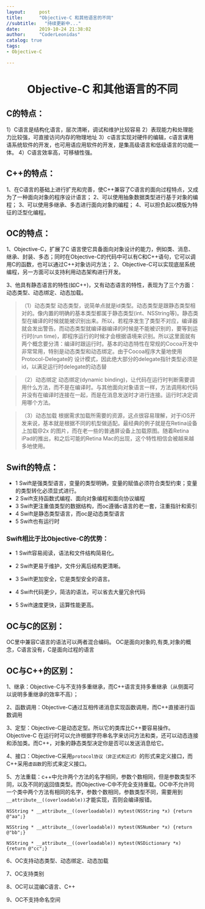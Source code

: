 ```yaml
---
layout:     post
title:      "Objective-C 和其他语言的不同"
//subtitle:   "持续更新中..."
date:       2019-10-24 21:38:02
author:     "CoderLeonidas"
catalog: true
tags:
- Objective-C

---
```


# <center>Objective-C 和其他语言的不同

## C的特点：
1）C语言是结构化语言，层次清晰，调试和维护比较容易
2）表现能力和处理能力比较强，可直接访问内存的物理地址
3）c语言实现对硬件的编辑，c语言课用语系统软件的开发，也可用语应用软件的开发，是集高级语言和低级语言的功能一体。
4）C语言效率高，可移植性强。

## C++的特点：

1、在C语言的基础上进行扩充和完善，使C++兼容了C语言的面向过程特点，又成为了一种面向对象的程序设计语言；
2、可以使用抽象数据类型进行基于对象的编程；
3、可以使用多继承、多态进行面向对象的编程；
4、可以担负起以模版为特征的泛型化编程。

## OC的特点：

1、Objective-C，扩展了C 语言使它具备面向对象设计的能力，例如类、消息、继承、封装、多态；同时在Objective-C的代码中可以有C和C++语句，它可以调用C的函数，也可以通过C++对象访问方法；
2、Objective-C可以实现底层系统编程，另一方面可以支持利用动态架构进行开发。

3、他具有静态语言的特性(如C++)，又有动态语言的特性，表现为了三个方面：动态类型、动态绑定、动态加载。

> （1）动态类型
> 动态类型，说简单点就是id类型。动态类型是跟静态类型相对的。像内置的明确的基本类型都属于静态类型(int、NSString等)。静态类型在编译的时候就能被识别出来。所以，若程序发生了类型不对应，编译器就会发出警告。而动态类型就编译器编译的时候是不能被识别的，要等到运行时(run time)，即程序运行的时候才会根据语境来识别。所以这里面就有两个概念要分清：编译时跟运行时。基本的动态特性在常规的Cocoa开发中非常常用，特别是动态类型和动态绑定。由于Cocoa程序大量地使用Protocol-Delegate的 设计模式，因此绝大部分的delegate指针类型必须是id，以满足运行时delegate的动态替

> （2）动态绑定
> 动态绑定(dynamic binding)，让代码在运行时判断需要调用什么方法，而不是在编译时。与其他面向对象语言一样，方法调用和代码并没有在编译时连接在一起，而是在消息发送时才进行连接。运行时决定调用哪个方法。

> （3）动态加载
> 根据需求加载所需要的资源，这点很容易理解，对于iOS开发来说，基本就是根据不同的机型做适配。最经典的例子就是在Retina设备上加载@2x 的图片，而在老一些的普通屏设备上加载原图。随着Retina iPad的推出，和之后可能的Retina Mac的出现，这个特性相信会被越来越多地使用。

## Swift的特点：

- 1 Swift是强类型语言，变量的类型明确，变量的赋值必须符合类型约束；变量的类型转化必须显式进行。
- 2 Swift支持函数式编程、面向对象编程和面向协议编程
- 3 Swift更注重值类型的数据结构，而oc遵循c语言的老一套，注重指针和索引
- 4 Swift是静态类型语言，而oc是动态类型语言
- 5 Swift也有运行时

### Swift相比于比Objective-C的优势：

- 1 Swift容易阅读，语法和文件结构简易化。

- 2 Swift更易于维护，文件分离后结构更清晰。

- 3 Swift更加安全，它是类型安全的语言。

- 4 Swift代码更少，简洁的语法，可以省去大量冗余代码

- 5 Swift速度更快，运算性能更高。



## OC与C的区别：

OC里中兼容C语言的语法可以两者混合编码。 OC是面向对象的,有类,对象的概念，C语言没有，C是面向过程的语言


## OC与C++的区别：

1、继承：Objective-C与不支持多重继承，而C++语言支持多重继承（从侧面可以说明多重继承的效率不高）；

2、函数调用：Objective-C通过互相传递消息实现函数调用，而C++直接进行函数调用

3、定型：Objective-C是动态定型。所以它的类库比C++要容易操作。Objective-C 在运行时可以允许根据字符串名字来访问方法和类，还可以动态连接和添加类。而C++，对象的静态类型决定你是否可以发送消息给它。

4、接口：Objective-C采用`protocol协议（非正式和正式）`的形式来定义接口，而C++采用`虚函数`的形式来定义接口。

5、方法重载：c++中允许两个方法的名字相同，参数个数相同，但是参数类型不同，以及不同的返回值类型。而Objective-C中不完全支持重载。OC中不允许同一个类中两个方法有相同的名字，参数个数相同，参数类型不同，需要用到`__attribute__((overloadable))`才能实现，否则会编译报错。

```objc
NSString * __attribute__((overloadable)) mytest(NSString *x) {return @"aa";}

NSString * __attribute__((overloadable)) mytest(NSNumber *x) {return @"bb";}

NSString * __attribute__((overloadable)) mytest(NSDictionary *x) {return @"cc";}

```

6、OC支持动态类型、动态绑定、动态加载

7、OC支持类别

8、OC可以混编C语言、C++

9、OC不支持命名空间












